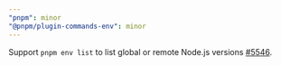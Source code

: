 ```yaml
---
"pnpm": minor
"@pnpm/plugin-commands-env": minor
---
```


Support `pnpm env list` to list global or remote Node.js versions [#5546](https://github.com/pnpm/pnpm/issues/5546).

